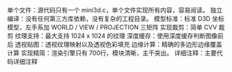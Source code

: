 单个文件：源代码只有一个 mini3d.c，单个文件实现所有内容，容易阅读。
独立编译：没有任何第三方库依赖，没有复杂的工程目录。
模型标准：标准 D3D 坐标模型，左手系加 WORLD / VIEW / PROJECTION 三矩阵
实现裁剪：简单 CVV 裁剪
纹理支持：最大支持 1024 x 1024 的纹理
深度缓存：使用深度缓存判断图像前后
透视贴图：透视纹理映射以及透视色彩填充
边缘计算：精确的多边形边缘覆盖计算
实现精简：渲染引擎只有 700行，模块清晰，主干突出。
详细注释：主要代码详细注释